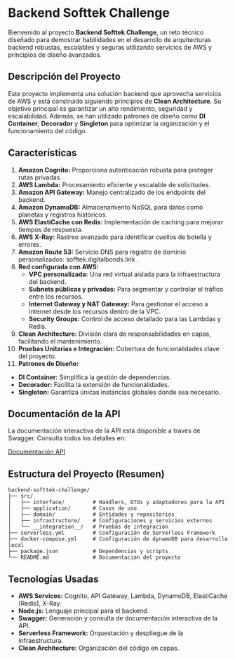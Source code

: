 # Backend Softtek Challenge

Bienvenido al proyecto **Backend Softtek Challenge**, un reto técnico diseñado para demostrar habilidades en el desarrollo de arquitecturas backend robustas, escalables y seguras utilizando servicios de AWS y principios de diseño avanzados.

## Descripción del Proyecto

Este proyecto implementa una solución backend que aprovecha servicios de AWS y está construido siguiendo principios de **Clean Architecture**. Su objetivo principal es garantizar un alto rendimiento, seguridad y escalabilidad. Además, se han utilizado patrones de diseño como **DI Container**, **Decorador** y **Singleton** para optimizar la organización y el funcionamiento del código.

## Características

1. **Amazon Cognito:** Proporciona autenticación robusta para proteger rutas privadas.
2. **AWS Lambda:** Procesamiento eficiente y escalable de solicitudes.
3. **Amazon API Gateway:** Manejo centralizado de los endpoints del backend.
4. **Amazon DynamoDB:** Almacenamiento NoSQL para datos como planetas y registros históricos.
5. **AWS ElastiCache con Redis:** Implementación de caching para mejorar tiempos de respuesta.
6. **AWS X-Ray:** Rastreo avanzado para identificar cuellos de botella y errores.
7. **Amazon Route 53:** Servicio DNS para registro de dominio personalizados: sofftek.digitalbonds.link .
8. **Red configurada con AWS:**
   - **VPC personalizada:** Una red virtual aislada para la infraestructura del backend.
   - **Subnets públicas y privadas:** Para segmentar y controlar el tráfico entre los recursos.
   - **Internet Gateway y NAT Gateway:** Para gestionar el acceso a internet desde los recursos dentro de la VPC.
   - **Security Groups:** Control de acceso detallado para las Lambdas y Redis.
9. **Clean Architecture:** División clara de responsabilidades en capas, facilitando el mantenimiento.
10. **Pruebas Unitarias e Integración:** Cobertura de funcionalidades clave del proyecto.
11. **Patrones de Diseño:**
   - **DI Container:** Simplifica la gestión de dependencias.
   - **Decorador:** Facilita la extensión de funcionalidades.
   - **Singleton:** Garantiza únicas instancias globales donde sea necesario.

## Documentación de la API

La documentación interactiva de la API está disponible a través de Swagger. Consulta todos los detalles en:

[Documentación API](https://sofftek.digitalbonds.link/docs)

## Estructura del Proyecto (Resumen)

```plaintext
backend-softtek-challenge/
├── src/
│   ├── interface/         # Handlers, DTOs y adaptadores para la API
│   ├── application/       # Casos de uso
│   ├── domain/            # Entidades y repositorios
│   ├── infrastructure/    # Configuraciones y servicios externos
│   └── __integration__/   # Pruebas de integración
├── serverless.yml         # Configuración de Serverless Framework
├── docker-compose.yml     # Configuración de dynamoDB para desarrollo local
├── package.json           # Dependencias y scripts
└── README.md              # Documentación del proyecto
```

## Tecnologías Usadas

- **AWS Services:** Cognito, API Gateway, Lambda, DynamoDB, ElastiCache (Redis), X-Ray.
- **Node.js:** Lenguaje principal para el backend.
- **Swagger:** Generación y consulta de documentación interactiva de la API.
- **Serverless Framework:** Orquestación y despliegue de la infraestructura.
- **Clean Architecture:** Organización del código en capas.

